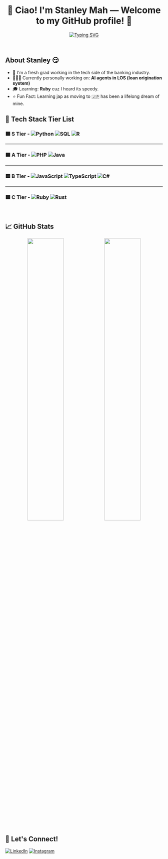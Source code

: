 <h1 align="center">🥂 Ciao! I'm Stanley Mah — Welcome to my GitHub profile! 🥂</h1>

<p align="center">
  <a href="https://git.io/typing-svg">
    <img src="https://readme-typing-svg.demolab.com?font=Fira+Code&duration=4000&pause=1000&color=00F7FF&center=true&width=600&lines=Software+Engineer.+Entrepreneur.+Monash+Graduate." alt="Typing SVG" />
  </a>
  </p>

  <br>

## About Stanley 😏
- 🎉 I'm a fresh grad working in the tech side of the banking industry.
- 👩🏻‍💻 Currently personally working on: **AI agents in LOS (loan origination system)**
- 🎓 Learning: **Ruby** cuz I heard its speedy.
- ⭐️ Fun Fact: Learning jap as moving to 🇯🇵 has been a lifelong dream of mine.

## 🧠 Tech Stack Tier List

### 🟩 S Tier - ![Python](https://img.shields.io/badge/-Python-black?style=flat-square&logo=python)  ![SQL](https://img.shields.io/badge/-SQL-black?style=flat-square&logo=mysql)  ![R](https://img.shields.io/badge/-R-black?style=flat-square&logo=r)
---
### 🟦 A Tier - ![PHP](https://img.shields.io/badge/-PHP-black?style=flat-square&logo=php)  ![Java](https://img.shields.io/badge/-Java-black?style=flat-square&logo=java)
---
### 🟨 B Tier - ![JavaScript](https://img.shields.io/badge/-JavaScript-black?style=flat-square&logo=javascript)  ![TypeScript](https://img.shields.io/badge/-TypeScript-black?style=flat-square&logo=typescript)  ![C#](https://img.shields.io/badge/-C%23-black?style=flat-square&logo=c-sharp)
---
### 🟥 C Tier - ![Ruby](https://img.shields.io/badge/-Ruby-black?style=flat-square&logo=ruby)  ![Rust](https://img.shields.io/badge/-Rust-black?style=flat-square&logo=rust)

<br>

## 📈 GitHub Stats
<p align="center">
  <img width="48%" src="https://github-readme-stats.vercel.app/api?username=YOUR_USERNAME&show_icons=true&theme=tokyonight" />
  <img width="48%" src="https://github-readme-streak-stats.herokuapp.com/?user=YOUR_USERNAME&theme=tokyonight" />
</p>

## 🔗 Let's Connect!
[![LinkedIn](https://img.shields.io/badge/-LinkedIn-blue?style=flat-square&logo=linkedin)](https://www.linkedin.com/in/stanley-mah-yuet-xuan/)
[![Instagram](https://img.shields.io/badge/-Portfolio-black?style=flat-square&logo=instagram)](https://www.instagram.com/stanley_maaaaaa?igsh=amd5azlpZG42OWt6)
